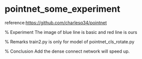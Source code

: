 # pointnet_some_experiment

reference:https://github.com/charlesq34/pointnet

% Experiment
The image of blue line is basic and red line is ours

% Remarks
train2.py is only for model of pointnet_cls_rotate.py

% Conclusion
Add the dense connect network will speed up.

